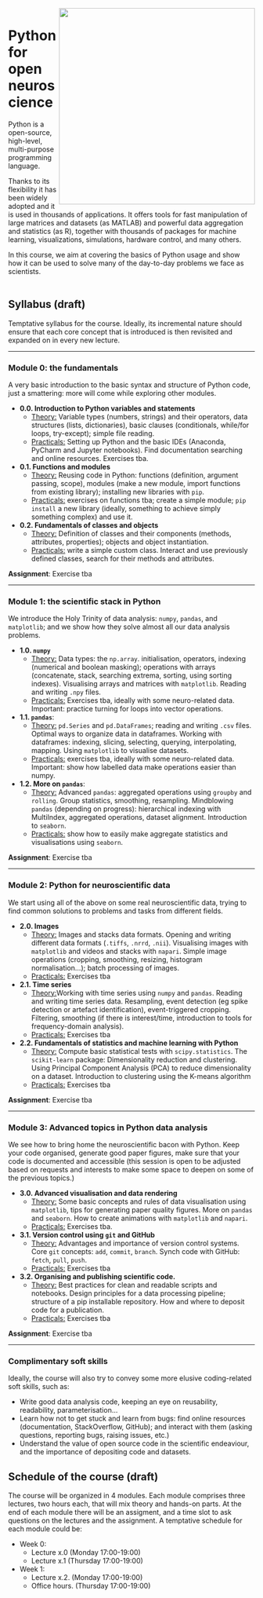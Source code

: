 <img align="right" width="400" height="400" src="https://imgs.xkcd.com/comics/python.png">

# Python for open neuroscience

Python is a open-source, high-level, multi-purpose programming language. 

Thanks to its flexibility it has been widely adopted and it is used in thousands of applications. It offers tools for fast manipulation of large matrices and datasets (as MATLAB) and powerful data aggregation and statistics (as R), together with thousands of packages for machine learning, visualizations, simulations, hardware control, and many others.

In this course, we aim at covering the basics of Python usage and show how it can be used to solve many of the day-to-day problems we face as scientists. 
<br/><br/>

## Syllabus (draft)
Temptative syllabus for the course. Ideally, its incremental nature should ensure that each core concept that is introduced is then revisited and expanded on in every new lecture.


---


### Module 0: the fundamentals
A very basic introduction to the basic syntax and structure of Python code, just a smattering: more will come while exploring other modules.

 - **0.0. Introduction to Python variables and statements**
    -  <ins>Theory:</ins> Variable types (numbers, strings) and their operators, data structures (lists, dictionaries), basic clauses (conditionals, while/for  loops, try-except); simple file reading. 
    - <ins>Practicals:</ins> Setting up Python and the basic IDEs (Anaconda, PyCharm and Jupyter notebooks). Find documentation searching and online resources. Exercises tba.
  - **0.1. Functions and modules**
    - <ins>Theory:</ins> Reusing code in Python: functions (definition, argument passing, scope), modules (make a new module, import functions from existing library); installing new libraries with `pip`.
    - <ins>Practicals:</ins> exercises on functions tba; create a simple module; `pip install` a new library (ideally, something to achieve simply something complex) and use it.
  - **0.2. Fundamentals of classes and objects**
    - <ins>Theory:</ins> Definition of classes and their components (methods, attributes, properties); objects and object instantiation.
    - <ins>Practicals:</ins> write a simple custom class. Interact and use previously defined classes, search for their methods and attributes.

**Assignment**: Exercise tba

---


### Module 1: the scientific stack in Python
We introduce the Holy Trinity of data analysis: `numpy`, `pandas`, and `matplotlib`; and we show how they solve almost all our data analysis problems.

 - **1.0. `numpy`**
    - <ins>Theory:</ins> Data types: the `np.array`. initialisation, operators, indexing (numerical and boolean masking); operations with arrays (concatenate, stack, searching extrema, sorting, using sorting indexes). Visualising arrays and matrices with `matplotlib`. Reading and writing `.npy` files.
    - <ins>Practicals:</ins> Exercises tba, ideally with some neuro-related data. Important: practice turning for loops into vector operations.
 - **1.1. `pandas`**: 
    - <ins>Theory:</ins> `pd.Series` and `pd.DataFrames`; reading and writing `.csv` files. Optimal ways to organize data in dataframes. Working with dataframes: indexing, slicing, selecting, querying, interpolating, mapping. Using `matplotlib` to visualise datasets. 
    - <ins>Practicals:</ins> exercises tba, ideally with some neuro-related data. Important: show how labelled data make operations easier than numpy.
 - **1.2. More on `pandas`**: 
    - <ins>Theory:</ins> Advanced `pandas`: aggregated operations using `groupby` and `rolling`. Group statistics, smoothing, resampling. Mindblowing `pandas` (depending on progress): hierarchical indexing with MultiIndex, aggregated operations, dataset alignment. Introduction to `seaborn`.
    - <ins>Practicals:</ins> show how to easily make aggregate statistics and visualisations using `seaborn`.

**Assignment**: Exercise tba

---


### Module 2: Python for neuroscientific data
We start using all of the above on some real neuroscientific data, trying to find common solutions to problems and tasks from different fields.

- **2.0. Images**
    - <ins>Theory:</ins> Images and stacks data formats. Opening and writing different data formats (`.tiffs`, `.nrrd`, `.nii`). Visualising images with `matplotlib` and videos and stacks with `napari`. Simple image operations (cropping, smoothing, resizing, histogram normalisation...); batch processing of images.
    - <ins>Practicals:</ins> Exercises tba
 - **2.1. Time series**
    - <ins>Theory:</ins>Working with time series using `numpy` and `pandas`. Reading and writing time series data. Resampling, event detection (eg spike detection or artefact identification), event-triggered cropping. Filtering, smoothing (if there is interest/time, introduction to tools for frequency-domain analysis). 
    - <ins>Practicals:</ins> Exercises tba
 - **2.2. Fundamentals of statistics and machine learning with Python**
    - <ins>Theory:</ins> Compute basic statistical tests with `scipy.statistics`. The `scikit-learn` package: Dimensionality reduction and clustering. Using Principal Component Analysis (PCA) to reduce dimensionality on a dataset. Introduction to clustering using the K-means algorithm
    - <ins>Practicals:</ins> Exercises tba


**Assignment**: Exercise tba

---

### Module 3: Advanced topics in Python data analysis 
We see how to bring home the neuroscientific bacon with Python. Keep your code organised, generate good paper figures, make sure that your code is documented and accessible (this session is open to be adjusted based on requests and interests to make some space to deepen on some of the previous topics.)

- **3.0. Advanced visualisation and data rendering**
    - <ins>Theory:</ins> Some basic concepts and rules of data visualisation using `matplotlib`, tips for generating paper quality figures. More on `pandas` and `seaborn`. How to create animations with `matplotlib` and `napari`.
    - <ins>Practicals:</ins> Exercises tba.
- **3.1. Version control using `git` and GitHub**
    - <ins>Theory:</ins> Advantages and importance of version control systems. Core `git` concepts: `add`, `commit`, `branch`. Synch code with GitHub: `fetch`, `pull`, `push`.
    - <ins>Practicals:</ins> Exercises tba
- **3.2. Organising and publishing scientific code.**
    - <ins>Theory:</ins> Best practices for clean and readable scripts and notebooks. Design principles for a data processing pipeline; structure of a pip installable repository. How and where to deposit code for a publication.
    - <ins>Practicals:</ins> Exercises tba


**Assignment**: Exercise tba

---


### Complimentary soft skills
Ideally, the course will also try to convey some more elusive coding-related soft skills, such as:
- Write good data analysis code, keeping an eye on reusability, readability, parameterisation... 
- Learn how not to get stuck and learn from bugs: find online resources (documentation, StackOverflow, GitHub); and interact with them (asking questions, reporting bugs, raising issues, etc.)
- Understand the value of open source code in the scientific endeaviour, and the importance of depositing code and datasets.


## Schedule of the course (draft)

The course will be organized in 4 modules. Each module comprises three lectures, two hours each, that will mix theory and hands-on parts. At the end of each module there will be an assigment, and a time slot to ask questions on the lectures and the assignment. A temptative schedule for each module could be:

- Week 0:
    - Lecture x.0 (Monday 17:00-19:00)
    - Lecture x.1 (Thursday 17:00-19:00)
- Week 1:
    - Lecture x.2. (Monday 17:00-19:00)
    - Office hours. (Thursday 17:00-19:00)



